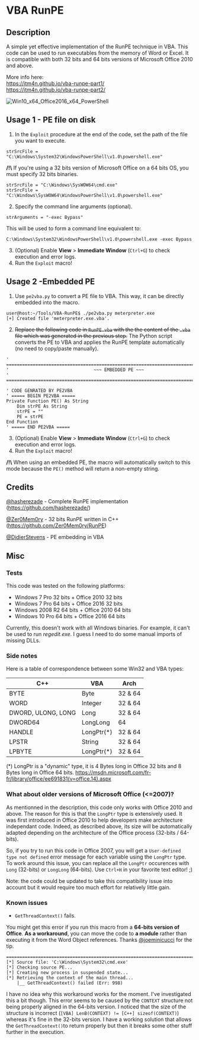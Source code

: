# VBA RunPE

## Description 
A simple yet effective implementation of the RunPE technique in VBA. This code can be used to run executables from the memory of Word or Excel. It is compatible with both 32 bits and 64 bits versions of Microsoft Office 2010 and above. 

More info here:  
https://itm4n.github.io/vba-runpe-part1/  
https://itm4n.github.io/vba-runpe-part2/  

![Win10_x64_Office2016_x64_PowerShell](https://github.com/itm4n/VBA-RunPE/raw/master/screenshots/00_runpe-demo.gif)


## Usage 1 - PE file on disk 

1) In the `Exploit` procedure at the end of the code, set the path of the file you want to execute. 
```
strSrcFile = "C:\Windows\System32\WindowsPowerShell\v1.0\powershell.exe"
```
__/!\\__ If you're using a 32 bits version of Microsoft Office on a 64 bits OS, you must specify 32 bits binaries. 
```
strSrcFile = "C:\Windows\SysWOW64\cmd.exe"
strSrcFile = "C:\Windows\SysWOW64\WindowsPowerShell\v1.0\powershell.exe"
```
2) Specify the command line arguments (optional).
```
strArguments = "-exec Bypass"
```
This will be used to form a command line equivalent to:
```
C:\Windows\System32\WindowsPowerShell\v1.0\powershell.exe -exec Bypass
```
3) (Optional) Enable __View__ > __Immediate Window__ (`Ctrl+G`) to check execution and error logs.
4) Run the `Exploit` macro!


## Usage 2 -Embedded PE 
1) Use `pe2vba.py` to convert a PE file to VBA. This way, it can be directly embedded into the macro. 
```
user@host:~/Tools/VBA-RunPE$ ./pe2vba.py meterpreter.exe 
[+] Created file 'meterpreter.exe.vba'.
```
2) ~~Replace the following code in `RunPE.vba` with the the content of the `.vba` file which was generated in the previous step.~~ The Python script converts the PE to VBA and applies the RunPE template automatically (no need to copy/paste manually). 
```
' ================================================================================
'                                ~~~ EMBEDDED PE ~~~
' ================================================================================

' CODE GENRATED BY PE2VBA
' ===== BEGIN PE2VBA =====
Private Function PE() As String
    Dim strPE As String
    strPE = ""
    PE = strPE
End Function
' ===== END PE2VBA =====
```
3) (Optional) Enable __View__ > __Immediate Window__ (`Ctrl+G`) to check execution and error logs.
4) Run the `Exploit` macro!

__/!\\__ When using an embedded PE, the macro will automatically switch to this mode because the `PE()` method will return a non-empty string. 


## Credits

[@hasherezade](https://twitter.com/hasherezade) - Complete RunPE implementation (https://github.com/hasherezade/)

[@Zer0Mem0ry](https://github.com/Zer0Mem0ry) - 32 bits RunPE written in C++ (https://github.com/Zer0Mem0ry/RunPE)

[@DidierStevens](https://twitter.com/didierstevens) - PE embedding in VBA


## Misc

### Tests
This code was tested on the following platforms:
- Windows 7 Pro 32 bits + Office 2010 32 bits
- Windows 7 Pro 64 bits + Office 2016 32 bits
- Windows 2008 R2 64 bits + Office 2010 64 bits
- Windows 10 Pro 64 bits + Office 2016 64 bits

Currently, this doesn't work with all Windows binaries. For example, it can't be used to run _regedit.exe_. I guess I need to do some manual imports of missing DLLs.

### Side notes
Here is a table of correspondence between some Win32 and VBA types:

| C++ | VBA | Arch |
| --- | --- | --- |
| BYTE | Byte | 32 & 64 |
| WORD | Integer | 32 & 64 |
| DWORD, ULONG, LONG | Long | 32 & 64 |
| DWORD64 | LongLong | 64 |
| HANDLE | LongPtr(\*) | 32 & 64
| LPSTR | String | 32 & 64 |
| LPBYTE | LongPtr(\*) | 32 & 64 |

(\*) LongPtr is a "dynamic" type, it is 4 Bytes long in Office 32 bits and 8 Bytes long in Office 64 bits. 
https://msdn.microsoft.com/fr-fr/library/office/ee691831(v=office.14).aspx 

### What about older versions of Microsoft Office (<=2007)?

As mentionned in the description, this code only works with Office 2010 and above. The reason for this is that the `LongPtr` type is extensively used. It was first introduced in Office 2010 to help developers make architecture independant code. Indeed, as described above, its size will be automatically adapted depending on the architecture of the Office process (32-bits / 64-bits).

So, if you try to run this code in Office 2007, you will get a `User-defined type not defined` error message for each variable using the `LongPtr` type. To work around this issue, you can replace all the `LongPtr` occurences with `Long` (32-bits) or `LongLong` (64-bits). Use `Ctrl+H` in your favorite text editor! ;)

Note: the code could be updated to take this compatibility issue into account but it would require too much effort for relatively little gain.

### Known issues

- `GetThreadContext()` fails.

You might get this error if you run this macro from a __64-bits version of Office__. __As a workaround__, you can move the code to __a module__ rather than executing it from the Word Object references. Thanks [@joeminicucci](https://github.com/joeminicucci) for the tip.

```
================================================================================
[*] Source file: 'C:\Windows\System32\cmd.exe'
[*] Checking source PE...
[*] Creating new process in suspended state...
[*] Retrieving the context of the main thread...
    |__ GetThreadContext() failed (Err: 998)
```

I have no idea why this workaround works for the moment. I've investigated this a bit though. This error seems to be caused by the `CONTEXT` structure not being properly aligned in the 64-bits version. I noticed that the size of the structure is incorrect (`[VBA] LenB(CONTEXT) != [C++] sizeof(CONTEXT)`) whereas it's fine in the 32-bits version. I have a working solution that allows the `GetThreadContext()`to return properly but then it breaks some other stuff further in the execution. 
